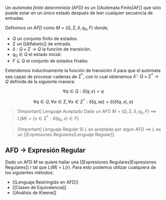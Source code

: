 Un *autómata finito determinista (AFD)* es un [[Autómata Finito|AF]] que sólo puede estar en un único estado después de leer cualquier secuencia de entradas.

Definimos un *AFD* como $M=(Q,\Sigma,\delta, q_0, F)$ donde,
- $Q$ un conjunto finito de estados.
- $\Sigma$ un [[Alfabeto]] de entrada.
- $\delta : Q \times \Sigma \rightarrow Q$ la función de transición.
- $q_0 \in Q$ el estado inicial.
- $F \subseteq Q$ el conjunto de estados finales.

Extendemos inductivamente la función de transición $\delta$ para que el autómata sea capaz de procesar cadenas de $\Sigma^\ast$,  con lo cual obtenemos $\hat{\delta} : Q \times \Sigma^\ast \rightarrow Q$ definida de la siguiente manera:

$$
\forall q \in Q : \hat{\delta}(q, \varepsilon) = q
$$

$$
\forall q \in Q, \forall a \in \Sigma, \forall x \in \Sigma^\ast : \hat{\delta}(q, xa) = \delta(\hat{\delta}(q, x), a)
$$

>[!important] Lenguaje Aceptado
>Dado un AFD $M=(Q,\Sigma,\delta, q_0, F)$  $\implies$  $L(M) = \{ x \in \Sigma^\ast : \hat{\delta}(q_0, x) \in F \}$

>[!important] Lenguaje Regular
>Si $L$ es aceptado por algún AFD $\implies$ $L$ es un [[Expresiones Regulares|Lenguaje Regular]].

## AFD $\rightarrow$ Expresión Regular
Dado un AFD $M$ se quiere hallar una [[Expresiones Regulares|Expresiones Regulares]] $r$ tal que $L(M)$ = $L(r)$.
Para esto podemos utilizar cualquiera de los siguientes métodos:
- [[Lenguaje Restringido en AFD]]
- [[Clases de Equivalencia]]
- [[Análisis de Kleene]]

